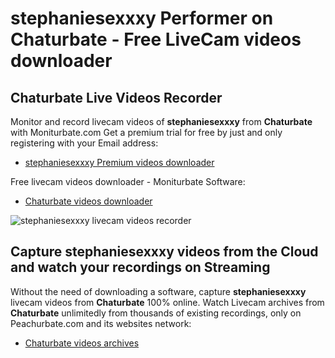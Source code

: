 # stephaniesexxxy Performer on Chaturbate - Free LiveCam videos downloader

## Chaturbate Live Videos Recorder

Monitor and record livecam videos of **stephaniesexxxy** from **Chaturbate** with Moniturbate.com
Get a premium trial for free by just and only registering with your Email address:
* [stephaniesexxxy Premium videos downloader](https://moniturbate.com/request-demo-licence-key.html)

Free livecam videos downloader - Moniturbate Software:
* [Chaturbate videos downloader](https://moniturbate.com/moniturbate-download-software.html)

![stephaniesexxxy livecam videos recorder](https://peachurnet.com/templates/moniturbate-software.png)


## Capture stephaniesexxxy videos from the Cloud and watch your recordings on Streaming

Without the need of downloading a software, capture **stephaniesexxxy** livecam videos from **Chaturbate** 100% online.
Watch Livecam archives from **Chaturbate** unlimitedly from thousands of existing recordings, only on Peachurbate.com and its websites network:
* [Chaturbate videos archives](https://peachurnet.com/)